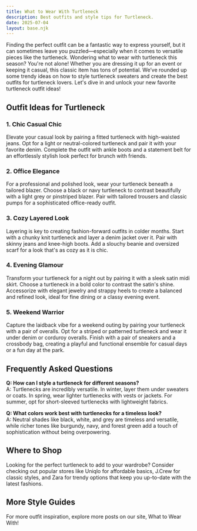 ```yaml
---  
title: What to Wear With Turtleneck  
description: Best outfits and style tips for Turtleneck.  
date: 2025-07-04  
layout: base.njk  
---
```


Finding the perfect outfit can be a fantastic way to express yourself, but it can sometimes leave you puzzled—especially when it comes to versatile pieces like the turtleneck. Wondering what to wear with turtleneck this season? You're not alone! Whether you are dressing it up for an event or keeping it casual, this classic item has tons of potential. We’ve rounded up some trendy ideas on how to style turtleneck sweaters and create the best outfits for turtleneck lovers. Let's dive in and unlock your new favorite turtleneck outfit ideas!

## Outfit Ideas for Turtleneck

### 1. Chic Casual Chic  
Elevate your casual look by pairing a fitted turtleneck with high-waisted jeans. Opt for a light or neutral-colored turtleneck and pair it with your favorite denim. Complete the outfit with ankle boots and a statement belt for an effortlessly stylish look perfect for brunch with friends.

### 2. Office Elegance  
For a professional and polished look, wear your turtleneck beneath a tailored blazer. Choose a black or navy turtleneck to contrast beautifully with a light grey or pinstriped blazer. Pair with tailored trousers and classic pumps for a sophisticated office-ready outfit.

### 3. Cozy Layered Look  
Layering is key to creating fashion-forward outfits in colder months. Start with a chunky knit turtleneck and layer a denim jacket over it. Pair with skinny jeans and knee-high boots. Add a slouchy beanie and oversized scarf for a look that's as cozy as it is chic.

### 4. Evening Glamour  
Transform your turtleneck for a night out by pairing it with a sleek satin midi skirt. Choose a turtleneck in a bold color to contrast the satin's shine. Accessorize with elegant jewelry and strappy heels to create a balanced and refined look, ideal for fine dining or a classy evening event.

### 5. Weekend Warrior  
Capture the laidback vibe for a weekend outing by pairing your turtleneck with a pair of overalls. Opt for a striped or patterned turtleneck and wear it under denim or corduroy overalls. Finish with a pair of sneakers and a crossbody bag, creating a playful and functional ensemble for casual days or a fun day at the park.

## Frequently Asked Questions

**Q: How can I style a turtleneck for different seasons?**  
A: Turtlenecks are incredibly versatile. In winter, layer them under sweaters or coats. In spring, wear lighter turtlenecks with vests or jackets. For summer, opt for short-sleeved turtlenecks with lightweight fabrics.

**Q: What colors work best with turtlenecks for a timeless look?**  
A: Neutral shades like black, white, and grey are timeless and versatile, while richer tones like burgundy, navy, and forest green add a touch of sophistication without being overpowering.

## Where to Shop

Looking for the perfect turtleneck to add to your wardrobe? Consider checking out popular stores like Uniqlo for affordable basics, J.Crew for classic styles, and Zara for trendy options that keep you up-to-date with the latest fashions.

## More Style Guides

For more outfit inspiration, explore more posts on our site, What to Wear With!